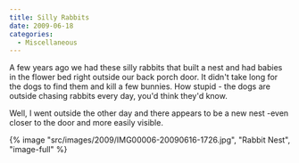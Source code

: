 ```yaml
---
title: Silly Rabbits
date: 2009-06-18
categories: 
  - Miscellaneous
---
```


A few years ago we had these silly rabbits that built a nest and had babies in the flower bed right outside our back porch door. It didn't take long for the dogs to find them and kill a few bunnies. How stupid - the dogs are outside chasing rabbits every day, you'd think they'd know.

Well, I went outside the other day and there appears to be a new nest -even closer to the door and more easily visible.

{% image "src/images/2009/IMG00006-20090616-1726.jpg", "Rabbit Nest", "image-full" %}
